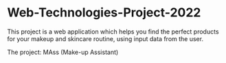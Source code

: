 # Web-Technologies-Project-2022
This project is a web application which helps you find the perfect products for your makeup and skincare routine, using input data from the user.

The project: MAss (Make-up Assistant)
